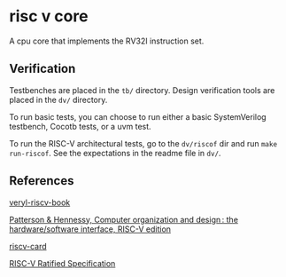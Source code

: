 # risc v core
A cpu core that implements the RV32I instruction set.

## Verification
Testbenches are placed in the `tb/` directory.
Design verification tools are placed in the `dv/` directory.

To run basic tests, you can choose to run either a basic SystemVerilog testbench, Cocotb tests, or a uvm test.

To run the RISC-V architectural tests, go to the `dv/riscof` dir and run `make run-riscof`.
See the expectations in the readme file in `dv/`.

## References

[veryl-riscv-book](https://cpu.kanataso.net/)

[Patterson & Hennessy, Computer organization and design : the hardware/software interface, RISC-V edition](https://search.worldcat.org/en/title/1383657830)

[riscv-card](https://github.com/jameslzhu/riscv-card)

[RISC-V Ratified Specification](https://riscv.org/specifications/ratified/)
